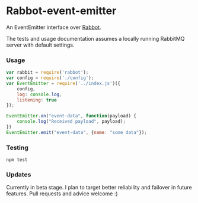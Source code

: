# Rabbot-event-emitter

An EventEmitter interface over [Rabbot](https://github.com/arobson/rabbot).

The tests and usage documentation assumes a locally running RabbitMQ server with default settings.

### Usage
```js
var rabbit = require('rabbot');
var config = require('./config');
var EventEmitter = require('../index.js')({
    config, 
    log: console.log, 
    listening: true
});

EventEmitter.on("event-data", function(payload) {
    console.log("Received payload", payload);
})
EventEmitter.emit("event-data", {name: "some data"});
```

### Testing
```
npm test
```

### Updates
Currently in beta stage. I plan to target better reliability and failover in future features. Pull requests and advice welcome :)